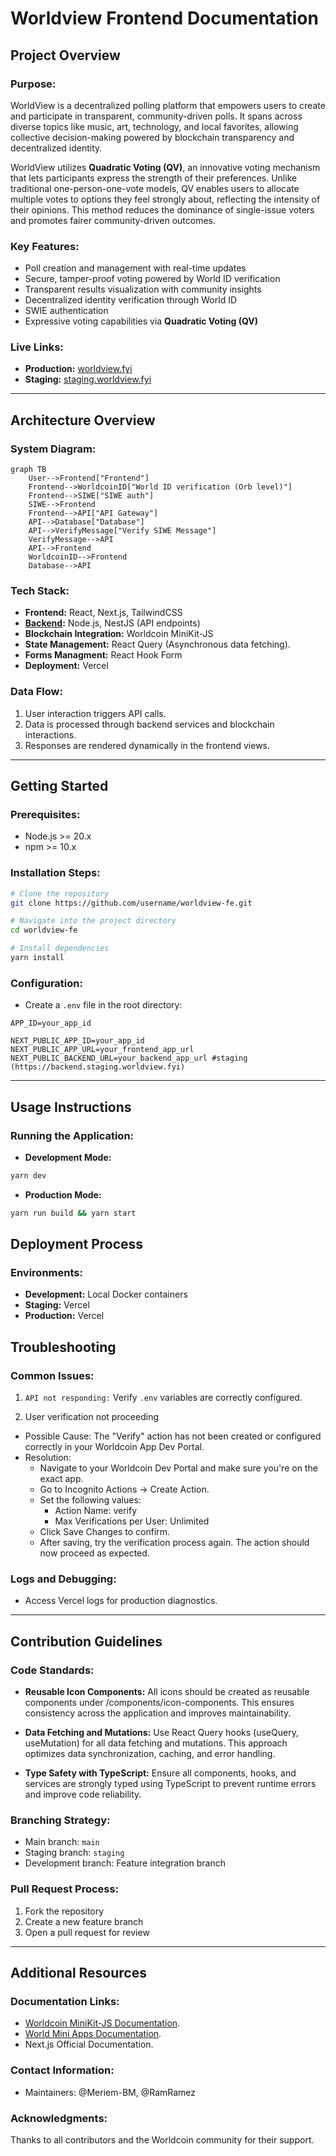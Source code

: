 # Worldview Frontend Documentation

## Project Overview

### Purpose:

WorldView is a decentralized polling platform that empowers users to create and participate in transparent, community-driven polls. It spans across diverse topics like music, art, technology, and local favorites, allowing collective decision-making powered by blockchain transparency and decentralized identity.

WorldView utilizes **Quadratic Voting (QV)**, an innovative voting mechanism that lets participants express the strength of their preferences. Unlike traditional one-person-one-vote models, QV enables users to allocate multiple votes to options they feel strongly about, reflecting the intensity of their opinions. This method reduces the dominance of single-issue voters and promotes fairer community-driven outcomes.

### Key Features:

* Poll creation and management with real-time updates
* Secure, tamper-proof voting powered by World ID verification
* Transparent results visualization with community insights
* Decentralized identity verification through World ID
* SWIE authentication
* Expressive voting capabilities via **Quadratic Voting (QV)**

### Live Links:

* **Production:** [worldview.fyi](https://www.worldview.fyi)
* **Staging:** [staging.worldview.fyi](https://staging.worldview.fyi)

---

## Architecture Overview

### System Diagram:

```mermaid
graph TB
    User-->Frontend["Frontend"]
    Frontend-->WorldcoinID["World ID verification (Orb level)"]
    Frontend-->SIWE["SIWE auth"]
    SIWE-->Frontend
    Frontend-->API["API Gateway"]
    API-->Database["Database"]
    API-->VerifyMessage["Verify SIWE Message"]
    VerifyMessage-->API
    API-->Frontend
    WorldcoinID-->Frontend
    Database-->API
```

### Tech Stack:

* **Frontend:** React, Next.js, TailwindCSS
* **[Backend](https://github.com/GeneralMagicio/worldview-be):** Node.js, NestJS (API endpoints)
* **Blockchain Integration:** Worldcoin MiniKit-JS
* **State Management:** React Query (Asynchronous data fetching).
* **Forms Managment:** React Hook Form
* **Deployment:** Vercel

### Data Flow:

1. User interaction triggers API calls.
2. Data is processed through backend services and blockchain interactions.
3. Responses are rendered dynamically in the frontend views.

---

## Getting Started

### Prerequisites:

* Node.js >= 20.x
* npm >= 10.x

### Installation Steps:

```bash
# Clone the repository
git clone https://github.com/username/worldview-fe.git

# Navigate into the project directory
cd worldview-fe

# Install dependencies
yarn install
```

### Configuration:

* Create a `.env` file in the root directory:

```env
APP_ID=your_app_id

NEXT_PUBLIC_APP_ID=your_app_id
NEXT_PUBLIC_APP_URL=your_frontend_app_url
NEXT_PUBLIC_BACKEND_URL=your_backend_app_url #staging (https://backend.staging.worldview.fyi)
```

---

## Usage Instructions

### Running the Application:

* **Development Mode:**

```bash
yarn dev
```

* **Production Mode:**

```bash
yarn run build && yarn start
```

## Deployment Process

### Environments:

* **Development:** Local Docker containers
* **Staging:** Vercel
* **Production:** Vercel

## Troubleshooting

### Common Issues:

1. `API not responding:` Verify `.env` variables are correctly configured.

2. User verification not proceeding
- Possible Cause: The "Verify" action has not been created or configured correctly in your Worldcoin App Dev Portal.
- Resolution:
    - Navigate to your Worldcoin Dev Portal and make sure you're on the exact app.
    - Go to Incognito Actions → Create Action.    
    - Set the following values:
       - Action Name: verify
       - Max Verifications per User: Unlimited
    - Click Save Changes to confirm.
    - After saving, try the verification process again. The action should now proceed as expected.


### Logs and Debugging:

* Access Vercel logs for production diagnostics.

---

## Contribution Guidelines

### Code Standards:

* **Reusable Icon Components:**
  All icons should be created as reusable components under /components/icon-components. This ensures consistency across the application and improves maintainability.

* **Data Fetching and Mutations:**
  Use React Query hooks (useQuery, useMutation) for all data fetching and mutations. This approach optimizes data synchronization, caching, and error handling.

* **Type Safety with TypeScript:**
  Ensure all components, hooks, and services are strongly typed using TypeScript to prevent runtime errors and improve code reliability.

### Branching Strategy:

* Main branch: `main`
* Staging branch: `staging`
* Development branch: Feature integration branch

### Pull Request Process:

1. Fork the repository
2. Create a new feature branch
3. Open a pull request for review

---

## Additional Resources

### Documentation Links:

* [Worldcoin MiniKit-JS Documentation](https://docs.world.org/mini-apps/quick-start/installing).
* [World Mini Apps Documentation](https://docs.world.org/mini-apps).
* Next.js Official Documentation.

### Contact Information:

* Maintainers: @Meriem-BM, @RamRamez

### Acknowledgments:

Thanks to all contributors and the Worldcoin community for their support.